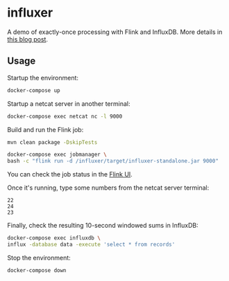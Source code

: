 # influxer

A demo of exactly-once processing with Flink and InfluxDB.
More details in [this blog post](https://medium.com/@lerouxrgd/achieving-exactly-once-processing-with-flink-and-influxdb-3b876915f8cd).

## Usage

Startup the environment:

```sh
docker-compose up
```

Startup a netcat server in another terminal:

```sh
docker-compose exec netcat nc -l 9000
```

Build and run the Flink job:

```sh
mvn clean package -DskipTests

docker-compose exec jobmanager \
bash -c "flink run -d /influxer/target/influxer-standalone.jar 9000"
```

You can check the job status in the [Flink UI](http://localhost:8081).

Once it's running, type some numbers from the netcat server terminal:

```
22
24
23
```

Finally, check the resulting 10-second windowed sums in InfluxDB:

```sh
docker-compose exec influxdb \
influx -database data -execute 'select * from records'
```

Stop the environment:

```sh
docker-compose down
```

